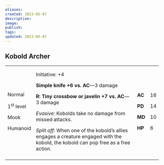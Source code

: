 ```yaml
---
aliases: 
created: 2023-05-07
description: 
image: 
publish: 
tags: 
updated: 2023-05-07
---
```


## Kobold Archer

<table>
<colgroup>
<col style="width: 16%" />
<col style="width: 72%" />
<col style="width: 5%" />
<col style="width: 5%" />
</colgroup>
<tbody>
<tr class="odd">
<td><p>Normal</p>
<p>1<sup>st</sup> level</p>
<p>Mook</p>
<p>Humanoid</p></td>
<td><p>Initiative: +4</p>
<p><strong>Simple knife +6 vs. AC</strong>—3 damage</p>
<p><strong>R: Tiny crossbow or javelin +7 vs. AC</strong>—3 damage</p>
<p><em>Evasive:</em> Kobolds take no damage from missed attacks.</p>
<p><em>Split off:</em> When one of the kobold’s allies engages a
creature engaged with the kobold, the kobold can pop free as a free
action.</p></td>
<td><p><strong>AC</strong></p>
<p><strong>PD</strong></p>
<p><strong>MD</strong></p>
<p><strong>HP</strong></p></td>
<td><p>16</p>
<p>14</p>
<p>10</p>
<p>6</p></td>
</tr>
<tr class="even">
<td></td>
<td></td>
<td></td>
<td></td>
</tr>
</tbody>
</table>

